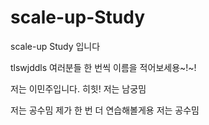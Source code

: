 # scale-up-Study
scale-up Study 입니다

tlswjddls
여러분들 한 번씩 이름을 적어보세용~!~!

저는 이민주입니다. 히힛!
저는 남궁밈

저는 공수밈 제가 한 번 더 연습해볼게용
저는 공수밈


